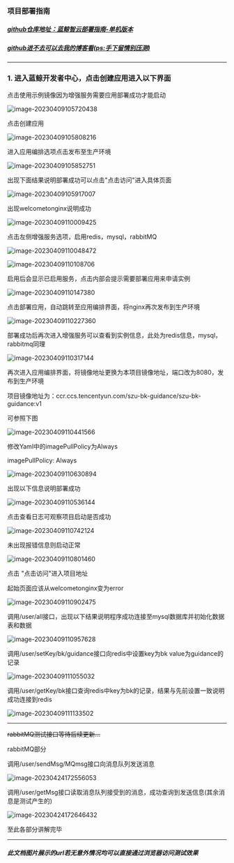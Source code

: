### 项目部署指南

##### [github仓库地址：蓝鲸智云部署指南-单机版本](https://github.com/LiuYe525/szu-tencent-bk-guidence)

##### [github进不去可以去我的博客看(ps:手下留情别压测)](http://szuse.com.cn/)

--------------------------------------

### 1. 进入蓝鲸开发者中心，点击创建应用进入以下界面

点击使用示例镜像因为增强服务需要应用部署成功才能启动

![image-20230409105720438](https://lye255-1316619619.cos.ap-guangzhou.myqcloud.com//markdown202304091057989.png)

点击创建应用

![image-20230409105808216](https://lye255-1316619619.cos.ap-guangzhou.myqcloud.com//markdown202304091058620.png)

进入应用编排选项点击发布至生产环境

![image-20230409105852751](https://lye255-1316619619.cos.ap-guangzhou.myqcloud.com//markdown202304091058118.png)

出现下面结果说明部署成功可以点击"点击访问"进入具体页面

![image-20230409105917007](https://lye255-1316619619.cos.ap-guangzhou.myqcloud.com//markdown202304091059568.png)

出现welcometonginx说明成功

![image-20230409110009425](https://lye255-1316619619.cos.ap-guangzhou.myqcloud.com//markdown202304091100723.png)

点击左侧增强服务选项，启用redis，mysql，rabbitMQ

![image-20230409110048472](https://lye255-1316619619.cos.ap-guangzhou.myqcloud.com//markdown202304091100985.png)

![image-20230409110108706](https://lye255-1316619619.cos.ap-guangzhou.myqcloud.com//markdown202304091101303.png)

启用后会显示已启用服务，点击内部会提示需要部署应用来申请实例

![image-20230409110147380](https://lye255-1316619619.cos.ap-guangzhou.myqcloud.com//markdown202304091101652.png)

点击部署应用，自动跳转至应用编排界面，将nginx再次发布到生产环境

![image-20230409110227360](https://lye255-1316619619.cos.ap-guangzhou.myqcloud.com//markdown202304091102716.png)

部署成功后再次进入增强服务可以查看到实例信息，此处为redis信息，mysql，rabbitmq同理

![image-20230409110317144](https://lye255-1316619619.cos.ap-guangzhou.myqcloud.com//markdown202304091103868.png)

再次进入应用编排界面，将镜像地址更换为本项目镜像地址，端口改为8080，发布到生产环境

项目镜像地址为：ccr.ccs.tencentyun.com/szu-bk-guidance/szu-bk-guidance:v1

可参照下图

![image-20230409110441566](https://lye255-1316619619.cos.ap-guangzhou.myqcloud.com//markdown202304091104758.png)

修改Yaml中的imagePullPolicy为Always

   imagePullPolicy: Always

![image-20230409110630894](https://lye255-1316619619.cos.ap-guangzhou.myqcloud.com//markdown202304091106904.png)

出现以下信息说明部署成功

![image-20230409110536144](https://lye255-1316619619.cos.ap-guangzhou.myqcloud.com//markdown202304091105689.png)

点击查看日志可观察项目启动是否成功

![image-20230409110742124](https://lye255-1316619619.cos.ap-guangzhou.myqcloud.com//markdown202304091107020.png)

未出现报错信息则启动正常

![image-20230409110801460](https://lye255-1316619619.cos.ap-guangzhou.myqcloud.com//markdownmarkdown202304091108421.png)

点击 "点击访问"进入项目地址

起始页面应该从welcometonginx变为error

![image-20230409110902475](https://lye255-1316619619.cos.ap-guangzhou.myqcloud.com//markdown202304091109148.png)

调用/user/all接口，出现以下结果说明程序成功连接至mysql数据库并初始化数据表和数据

![image-20230409110957628](https://lye255-1316619619.cos.ap-guangzhou.myqcloud.com//markdown202304091109661.png)

调用/user/setKey/bk/guidance接口向redis中设置key为bk value为guidance的记录

![image-20230409111055032](https://lye255-1316619619.cos.ap-guangzhou.myqcloud.com//markdown202304091110954.png)

调用/user/getKey/bk接口查询redis中key为bk的记录，结果与先前设置一致说明成功连接到redis

![image-20230409111133502](https://lye255-1316619619.cos.ap-guangzhou.myqcloud.com//markdown202304091111481.png)

---------------------------------------------------------

~~rabbitMQ测试接口等待后续更新...~~

rabbitMQ部分

调用/user/sendMsg/MQmsg接口向消息队列发送消息

![image-20230424172556053](https://lye255-1316619619.cos.ap-guangzhou.myqcloud.com//markdown202304241727612.png)

调用/user/getMsg接口读取消息队列接受到的消息，成功查询到发送信息(其余消息是测试产生的)

![image-20230424172646432](https://lye255-1316619619.cos.ap-guangzhou.myqcloud.com//markdown202304241726412.png)

至此各部分讲解完毕

----------------------------------

##### 此文档图片展示的url若无意外情况均可以直接通过浏览器访问测试效果